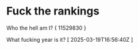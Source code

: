 # Fuck the rankings

Who the hell am I?
{ 11529830 }

What fucking year is it?
[ 2025-03-19T16:56:40Z ]
